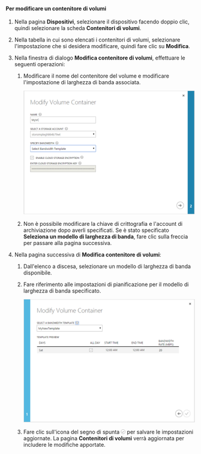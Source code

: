 <!--author=SharS last changed: 1/7/2016-->

#### Per modificare un contenitore di volumi
1. Nella pagina **Dispositivi**, selezionare il dispositivo facendo doppio clic, quindi selezionare la scheda **Contenitori di volumi**.
2. Nella tabella in cui sono elencati i contenitori di volumi, selezionare l'impostazione che si desidera modificare, quindi fare clic su **Modifica**.
3. Nella finestra di dialogo **Modifica contenitore di volumi**, effettuare le seguenti operazioni:
   
   1. Modificare il nome del contenitore del volume e modificare l'impostazione di larghezza di banda associata. 
      
       ![Modificare il contenitore di volumi con il modello di larghezza di banda 1](./media/storsimple-modify-volume-container/HCS_ModifyVCBT1-include.png)
   2. Non è possibile modificare la chiave di crittografia e l'account di archiviazione dopo averli specificati. Se è stato specificato **Seleziona un modello di larghezza di banda**, fare clic sulla freccia per passare alla pagina successiva.
4. Nella pagina successiva di **Modifica contenitore di volumi**:
   
   1. Dall'elenco a discesa, selezionare un modello di larghezza di banda disponibile.
   2. Fare riferimento alle impostazioni di pianificazione per il modello di larghezza di banda specificato.
      
       ![Modificare il contenitore di volumi con il modello di larghezza di banda 2](./media/storsimple-modify-volume-container/HCS_ModifyVCBT2-include.png)
   3. Fare clic sull'icona del segno di spunta ![icona del segno di spunta](./media/storsimple-modify-volume-container/HCS_CheckIcon-include.png) per salvare le impostazioni aggiornate. La pagina **Contenitori di volumi** verrà aggiornata per includere le modifiche apportate.

<!---HONumber=AcomDC_0114_2016-->